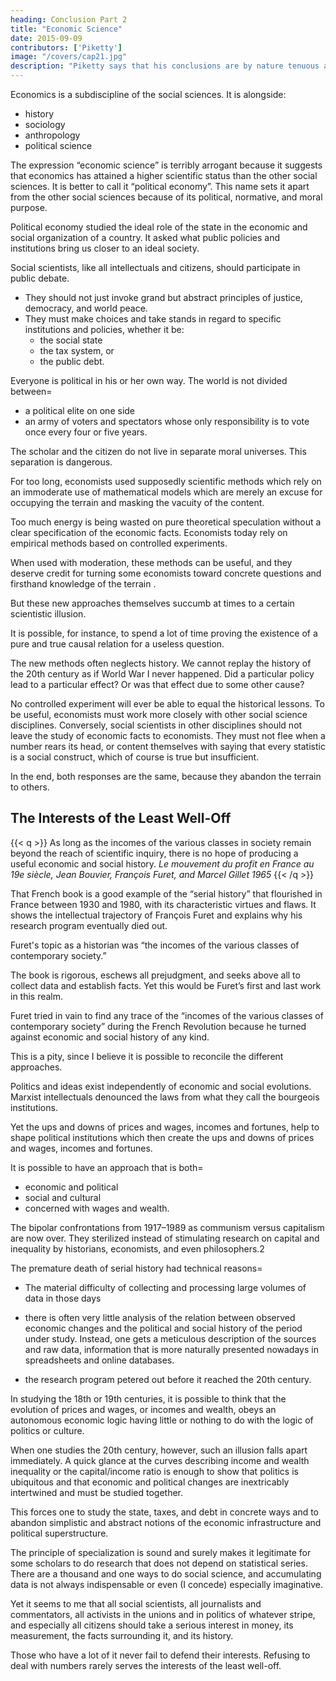 ```yaml
---
heading: Conclusion Part 2
title: "Economic Science"
date: 2015-09-09
contributors: ['Piketty']
image: "/covers/cap21.jpg"
description: "Piketty says that his conclusions are by nature tenuous and deserve to be questioned and debated. Social science does not produce mathematical certainties that substitute open debate"
---
```



Economics is a subdiscipline of the social sciences. It is alongside:
- history
- sociology
- anthropology
- political science

<!-- I hope that this book has given the reader an idea of what I mean by that. --> 

The expression “economic science” is terribly arrogant because it suggests that economics has attained a higher scientific status than the other social sciences. It is better to call it “political economy”. This name sets it apart from <!-- I much prefer the expression  which may seem rather old-fashioned but to my mind conveys the only thing that sets economics apart --> the other social sciences because of its political, normative, and moral purpose.

Political economy studied the ideal role of the state in the economic and social organization of a country. It asked what public policies and institutions bring us closer to an ideal society.

<!--  sought to study scientifically, or at any rate rationally, systematically, and methodically, the ideal role of .  -->

<!-- This unabashed aspiration to study good and evil, about which every citizen is an expert, may make some readers smile. To be sure, it is an aspiration that often goes unfulfilled. But it is also a necessary, indeed indispensable, goal, because it is all too easy for social scientists to remove themselves from public debate and political confrontation and content themselves with the role of commentators on or demolishers of the views and data of others.  -->

Social scientists, like all intellectuals and citizens, should participate in public debate. 
- They should not just invoke grand but abstract principles of justice, democracy, and world peace. 
- They must make choices and take stands in regard to specific institutions and policies, whether it be:
  - the social state
  - the tax system, or
  - the public debt.

Everyone is political in his or her own way. The world is not divided between= 
- a political elite on one side
- an army of voters and spectators whose only responsibility is to vote once every four or five years. 

The scholar and the citizen do not live in separate moral universes. This separation is dangerous.  <!-- , the former concerned with means and the latter with ends. Although comprehensible, this view ultimately strikes me as dangerous. -->

For too long, economists used <!-- have sought to define themselves in terms of their --> supposedly scientific methods which <!-- In fact, those methods --> rely on an immoderate use of mathematical models which are merely<!--  frequently no more than --> an excuse for occupying the terrain and masking the vacuity of the content. 

Too much energy <!-- has been and still --> is being wasted on pure theoretical speculation without a clear specification of the economic facts.<!--  one is trying to explain or the social and political problems one is trying to resolve.  --> Economists today <!-- are full of enthusiasm for --> rely on empirical methods based on controlled experiments. 

When used with moderation, these methods can be useful, and they deserve credit for turning some economists toward concrete questions and firsthand knowledge of the terrain <!-- (a long overdue development) -->. 

But these new approaches themselves succumb at times to a certain scientistic illusion. 

It is possible, for instance, to spend a lot of time proving the existence of a pure and true causal relation for a useless question. <!-- while forgetting that the question itself is of limited interest.  -->

The new methods often neglects history<!--  and of the fact that historical experience remains our principal source of knowledge -->.  We cannot replay the history of the 20th century as if World War I never happened<!--  or as if the income tax and PAYGO pensions were never created -->. <!-- To be sure, historical causality is always difficult to prove beyond a shadow of a doubt.  --> Did a particular policy lead to a particular effect? Or was that effect due to some other cause? 

<!-- Nevertheless, the imperfect lessons that we can draw from history, and in particular from the study of the last century, are of inestimable, irreplaceable value.  -->

No controlled experiment will ever be able to equal the historical lessons. To be useful, economists must <!-- above all learn to be more pragmatic in their methodological choices, to make use of whatever tools are available, and thus to --> work more closely with other social science disciplines. Conversely, social scientists in other disciplines should not leave the study of economic facts to economists. They  must not flee <!-- in horror the minute -->  when a number rears its head, or content themselves with saying that every statistic is a social construct, which of course is true but insufficient. 

In the end, both responses are the same, because they abandon the terrain to others.


## The Interests of the Least Well-Off

{{< q >}}
As long as the incomes of the various classes in society remain beyond the reach of scientific inquiry, there is no hope of producing a useful economic and social history.
<cite>Le mouvement du profit en France au 19e siècle, Jean Bouvier, François Furet, and Marcel Gillet 1965</cite>
{{< /q >}}

That French book <!-- admirable sentence begins . The book is still worth reading, in part because it --> is a good example of the “serial history” that flourished in France between 1930 and 1980, with its characteristic virtues and flaws. It shows the intellectual trajectory of François Furet and explains why his research program eventually died out.

Furet's topic as a historian was <!-- began his career as a promising young historian, he chose a subject that he believed was at the center of contemporary research=  --> “the incomes of the various classes of contemporary society.” 

The book is rigorous, eschews all prejudgment, and seeks above all to collect data and establish facts. Yet this would be Furet’s first and last work in this realm. 

<!-- In the splendid book he published with Jacques Ozouf in 1977, Lire et écrire, devoted to “literacy in France from Calvin to Jules Ferry,” one finds the same eagerness to compile serial data, no longer about industrial profits but now about literacy rates, numbers of teachers, and educational expenditures.  -->

Furet tried in vain to <!--  became famous for his work on the political and cultural history of the French Revolution, in which one endeavors in vain --> find any trace of the “incomes of the various classes of contemporary society” during the French Revolution because he turned against economic and social history of any kind.

<!--  and in which the great historian, preoccupied as he was in the 1970s with the battle he was waging against the Marxist historians of the French Revolution (who at the time were particularly dogmatic and clearly dominant, notably at the Sorbonne), seems to have turned against   -->

This is a pity, since I believe it is possible to reconcile the different approaches. 

Politics and ideas exist independently of economic and social evolutions. Marxist intellectuals denounced the laws from what they call the bourgeois institutions.

<!-- Parliamentary institutions and the government of laws were never merely the bourgeois institutions that Marxist intellectuals used to denounce before the fall of the Berlin Wall.  -->

Yet the ups and downs of prices and wages, incomes and fortunes, help to shape political institutions which then create the ups and downs of prices and wages, incomes and fortunes.

<!-- perceptions and attitudes. In return, these shape representations engender political institutions, rules, and policies that ultimately shape social and economic change -->

It is possible<!-- , and even indispensable, --> to have an approach that is both= 
- economic and political
- social and cultural
- concerned with wages and wealth. 

The bipolar confrontations from 1917–1989 as communism versus capitalism are now over. They sterilized instead of  stimulating research on capital and inequality by historians, economists, and even philosophers.2 

<!-- It is long since time to move beyond these old controversies and the historical research they engendered, which to my mind still bears their stamp. -->


The premature death of serial history had technical reasons= 
- The material difficulty of collecting and processing large volumes of data in those days<!--  probably explains why works in this genre (including Le mouvement du profit en France au 19e siècle) had little room for historical interpretation, which makes reading them rather arid.  -->
- there is often very little analysis of the relation between observed economic changes and the political and social history of the period under study. Instead, one gets a meticulous description of the sources and raw data, information that is more naturally presented nowadays in spreadsheets and online databases.

- the research program petered out before it reached the 20th century. 

In studying the 18th or 19th centuries, it is possible to think that the evolution of prices and wages, or incomes and wealth, obeys an autonomous economic logic having little or nothing to do with the logic of politics or culture. 

When one studies the 20th century, however, such an illusion falls apart immediately. A quick glance at the curves describing income and wealth inequality or the capital/income ratio is enough to show that politics is ubiquitous and that economic and political changes are inextricably intertwined and must be studied together. 

This forces one to study the state, taxes, and debt in concrete ways and to abandon simplistic and abstract notions of the economic infrastructure and political superstructure.

The principle of specialization is sound and surely makes it legitimate for some scholars to do research that does not depend on statistical series. There are a thousand and one ways to do social science, and accumulating data is not always indispensable or even (I concede) especially imaginative. 

Yet it seems to me that all social scientists, all journalists and commentators, all activists in the unions and in politics of whatever stripe, and especially all citizens should take a serious interest in money, its measurement, the facts surrounding it, and its history.

Those who have a lot of it never fail to defend their interests. Refusing to deal with numbers rarely serves the interests of the least well-off.
